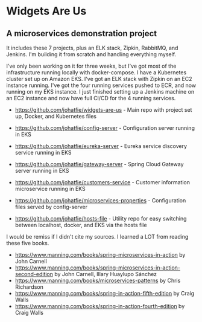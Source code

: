# Widgets Are Us 
## A microservices demonstration project

It includes these 7 projects, plus an ELK stack, Zipkin, RabbitMQ, and Jenkins.  I'm building it from scratch and handling
everything myself.  

I've only been working on it for three weeks, but I've got most of the infrastructure running locally with docker-compose.
I have a Kubernetes cluster set up on Amazon EKS. I've got an ELK stack with Zipkin on an EC2 instance running.  I've got
the four running services pushed to ECR, and now running on my EKS instance.  I just finished setting up a Jenkins machine
on an EC2 instance and now have full CI/CD for the 4 running services.


- https://github.com/johatfie/widgets-are-us - Main repo with project set up, Docker, and Kubernetes files
  

- https://github.com/johatfie/config-server - Configuration server running in EKS
- https://github.com/johatfie/eureka-server - Eureka service discovery service running in EKS
- https://github.com/johatfie/gateway-server - Spring Cloud Gateway server running in EKS
- https://github.com/johatfie/customers-service - Customer information microservice running in EKS

  
- https://github.com/johatfie/microservices-properties - Configuration files served by config-server
- https://github.com/johatfie/hosts-file - Utility repo for easy switching between localhost, docker, and EKS via the hosts file


I would be remiss if I didn't cite my sources.  I learned a LOT from reading these five books.  
- https://www.manning.com/books/spring-microservices-in-action by John Carnell
- https://www.manning.com/books/spring-microservices-in-action-second-edition by John Carnell, Illary Huaylupo Sánchez
- https://www.manning.com/books/microservices-patterns by Chris Richardson
- https://www.manning.com/books/spring-in-action-fifth-edition by Craig Walls
- https://www.manning.com/books/spring-in-action-fourth-edition by Craig Walls 